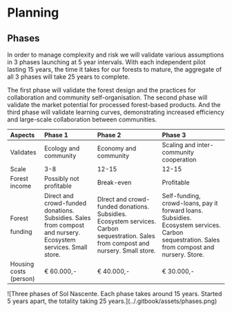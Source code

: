 # Planning

## Phases

In order to manage complexity and risk we will validate various assumptions in 3 phases launching at 5 year intervals. With each independent pilot lasting 15 years, the time it takes for our forests to mature, the aggregate of all 3 phases will take 25 years to complete.

The first phase will validate the forest design and the practices for collaboration and community self-organisation. The second phase will validate the market potential for processed forest-based products. And the third phase will validate learning curves, demonstrating increased efficiency and large-scale collaboration between communities.

<table>
  <thead>
    <tr>
      <th style="text-align:left">Aspects</th>
      <th style="text-align:left">Phase 1</th>
      <th style="text-align:left">Phase 2</th>
      <th style="text-align:left">Phase 3</th>
    </tr>
  </thead>
  <tbody>
    <tr>
      <td style="text-align:left">Validates</td>
      <td style="text-align:left">Ecology and community</td>
      <td style="text-align:left">Economy and community</td>
      <td style="text-align:left">Scaling and inter-community cooperation</td>
    </tr>
    <tr>
      <td style="text-align:left">Scale</td>
      <td style="text-align:left">3-8</td>
      <td style="text-align:left">12-15</td>
      <td style="text-align:left">12-15</td>
    </tr>
    <tr>
      <td style="text-align:left">Forest income</td>
      <td style="text-align:left">Possibly not profitable</td>
      <td style="text-align:left">Break-even</td>
      <td style="text-align:left">Profitable</td>
    </tr>
    <tr>
      <td style="text-align:left">
        <p>Forest</p>
        <p>funding</p>
      </td>
      <td style="text-align:left">Direct and crowd-funded donations. Subsidies. Sales from compost and nursery.
        Ecosystem services. Small store.</td>
      <td style="text-align:left">DIrect and crowd-funded donations. Subsidies. Ecosystem services. Carbon
        sequestration. Sales from compost and nursery. Small store.</td>
      <td style="text-align:left">Self-funding, crowd-loans, pay it forward loans. Subsidies. Ecosystem
        services. Carbon sequestration. Sales from compost and nursery. Store.</td>
    </tr>
    <tr>
      <td style="text-align:left">Housing costs (person)</td>
      <td style="text-align:left">€ 60.000,-</td>
      <td style="text-align:left">€ 40.000,-</td>
      <td style="text-align:left">€ 30.000,-</td>
    </tr>
  </tbody>
</table>![Three phases of Sol Nascente. Each phase takes around 15 years. Started 5 years apart, the totality taking 25 years.](../.gitbook/assets/phases.png)

